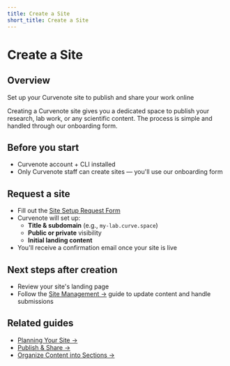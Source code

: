 ```yaml
---
title: Create a Site
short_title: Create a Site
---
```


# Create a Site

## Overview
Set up your Curvenote site to publish and share your work online

Creating a Curvenote site gives you a dedicated space to publish your research, lab work, or any scientific content. The process is simple and handled through our onboarding form.

## Before you start

- Curvenote account + CLI installed
- Only Curvenote staff can create sites — you'll use our onboarding form

## Request a site

- Fill out the [Site Setup Request Form](https://forms.gle/Y8ppqCpPFKPH5GFr7)
- Curvenote will set up:
  - **Title & subdomain** (e.g., `my-lab.curve.space`)
  - **Public or private** visibility
  - **Initial landing content**
- You'll receive a confirmation email once your site is live

## Next steps after creation

- Review your site's landing page
- Follow the [Site Management →](../sites/index.md) guide to update content and handle submissions

## Related guides

- [Planning Your Site →](../site-design/planning.md)  
- [Publish & Share →](publish-article.md)  
- [Organize Content into Sections →](../authoring/organize-content.md)
